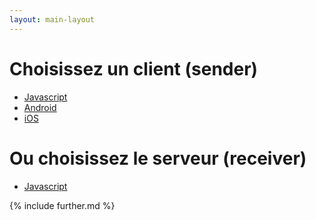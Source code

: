 ```yaml
---
layout: main-layout
---
```


# Choisissez un client (sender)

* [Javascript](sender/javascript.html)
* [Android](sender/android.html)
* [iOS](sender/ios.html)

# Ou choisissez le serveur (receiver)

* [Javascript](receiver/receiver.html)

{% include further.md %}